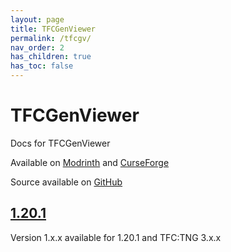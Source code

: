 ```yaml
---
layout: page
title: TFCGenViewer
permalink: /tfcgv/
nav_order: 2
has_children: true
has_toc: false
---
```


# TFCGenViewer

Docs for TFCGenViewer

Available on [Modrinth](https://modrinth.com/mod/tfcgenviewer) and [CurseForge](https://curseforge.com/minecraft/mc-mods/tfcgenviewer)

Source available on [GitHub](https://github.com/Notenoughmail/TFCGenViewer)

## [1.20.1](1.20.1/)

Version 1.x.x available for 1.20.1 and TFC:TNG 3.x.x
